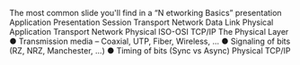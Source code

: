 The most common slide you'll find in
a “N etworking Basics” presentation
Application
Presentation
Session
Transport
Network
Data Link
Physical
Application
Transport
Network
Physical
ISO-OSI TCP/IP
The Physical Layer
● Transmission media
– Coaxial, UTP, Fiber, Wireless, ...
● Signaling of bits (RZ, NRZ, Manchester, ...)
● Timing of bits (Sync vs Async)
Physical
TCP/IP

